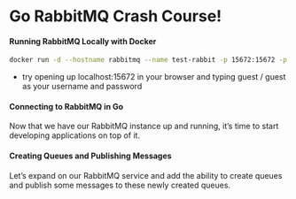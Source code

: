 # Go RabbitMQ Crash Course!

#### Running RabbitMQ Locally with Docker

```bash
docker run -d --hostname rabbitmq --name test-rabbit -p 15672:15672 -p 5672:5672 rabbitmq:3-management
```

* try opening up localhost:15672 in your browser and typing guest / guest as your username and password

#### Connecting to RabbitMQ in Go

Now that we have our RabbitMQ instance up and running, it’s time to start developing applications on top of it.

#### Creating Queues and Publishing Messages

Let’s expand on our RabbitMQ service and add the ability to create queues and publish some messages to these newly created queues.

